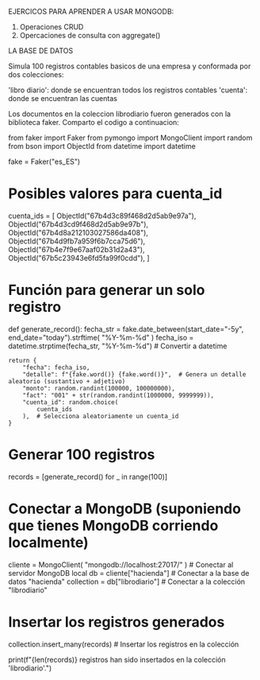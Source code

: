 EJERCICOS PARA APRENDER A USAR MONGODB:

1. Operaciones CRUD
2. Opercaciones de consulta con aggregate()

LA BASE DE DATOS 

Simula 100 registros contables basicos de una empresa y conformada por dos colecciones: 

'libro diario': donde se encuentran todos los registros contables
'cuenta': donde se encuentran las cuentas 

Los documentos en la coleccion librodiario fueron generados con la biblioteca faker. Comparto el codigo a 
continuacion:

from faker import Faker
from pymongo import MongoClient
import random
from bson import ObjectId
from datetime import datetime


fake = Faker("es_ES")  

# Posibles valores para cuenta_id
cuenta_ids = [
    ObjectId("67b4d3c89f468d2d5ab9e97a"),
    ObjectId("67b4d3cd9f468d2d5ab9e97b"),
    ObjectId("67b4d8a212103027586da408"),
    ObjectId("67b4d9fb7a959f6b7cca75d6"),
    ObjectId("67b4e7f9e67aaf02b31d2a43"),
    ObjectId("67b5c23943e6fd5fa99f0cdd"),
]


# Función para generar un solo registro
def generate_record():
    fecha_str = fake.date_between(start_date="-5y", end_date="today").strftime(
        "%Y-%m-%d"
    )
    fecha_iso = datetime.strptime(fecha_str, "%Y-%m-%d")  # Convertir a datetime

    return {
        "fecha": fecha_iso,
        "detalle": f"{fake.word()} {fake.word()}",  # Genera un detalle aleatorio (sustantivo + adjetivo)
        "monto": random.randint(100000, 100000000),
        "fact": "001" + str(random.randint(1000000, 9999999)),
        "cuenta_id": random.choice(
            cuenta_ids
        ),  # Selecciona aleatoriamente un cuenta_id
    }


# Generar 100 registros
records = [generate_record() for _ in range(100)]

# Conectar a MongoDB (suponiendo que tienes MongoDB corriendo localmente)
cliente = MongoClient(
    "mongodb://localhost:27017/"
)  # Conectar al servidor MongoDB local
db = cliente["hacienda"]  # Conectar a la base de datos "hacienda"
collection = db["librodiario"]  # Conectar a la colección "librodiario"

# Insertar los registros generados
collection.insert_many(records)  # Insertar los registros en la colección

print(f"{len(records)} registros han sido insertados en la colección 'librodiario'.")
